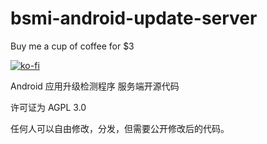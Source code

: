 # bsmi-android-update-server



Buy me a cup of coffee for $3

[![ko-fi](https://ko-fi.com/img/githubbutton_sm.svg)](https://ko-fi.com/M4M54KKIF)


Android  应用升级检测程序 服务端开源代码


许可证为 AGPL 3.0

任何人可以自由修改，分发，但需要公开修改后的代码。
